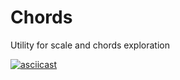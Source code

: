 # Chords

Utility for scale and chords exploration

[![asciicast](https://asciinema.org/a/4jne592kwodmnew2e4n90dxkj.png)](https://asciinema.org/a/4jne592kwodmnew2e4n90dxkj?autoplay=1)

